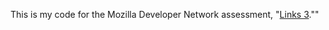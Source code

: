This is my code for the Mozilla Developer Network assessment, "[Links 3](https://developer.mozilla.org/en-US/docs/Learn/HTML/Introduction_to_HTML/Test_your_skills:_Links).""

